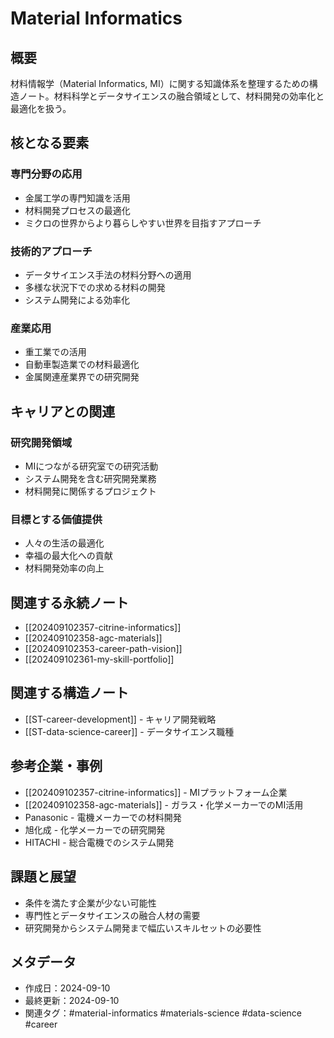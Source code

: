 # Material Informatics

## 概要
材料情報学（Material Informatics, MI）に関する知識体系を整理するための構造ノート。材料科学とデータサイエンスの融合領域として、材料開発の効率化と最適化を扱う。

## 核となる要素

### 専門分野の応用
- 金属工学の専門知識を活用
- 材料開発プロセスの最適化
- ミクロの世界からより暮らしやすい世界を目指すアプローチ

### 技術的アプローチ
- データサイエンス手法の材料分野への適用
- 多様な状況下での求める材料の開発
- システム開発による効率化

### 産業応用
- 重工業での活用
- 自動車製造業での材料最適化
- 金属関連産業界での研究開発

## キャリアとの関連

### 研究開発領域
- MIにつながる研究室での研究活動
- システム開発を含む研究開発業務
- 材料開発に関係するプロジェクト

### 目標とする価値提供
- 人々の生活の最適化
- 幸福の最大化への貢献
- 材料開発効率の向上

## 関連する永続ノート
- [[202409102357-citrine-informatics]]
- [[202409102358-agc-materials]]
- [[202409102353-career-path-vision]]
- [[202409102361-my-skill-portfolio]]

## 関連する構造ノート
- [[ST-career-development]] - キャリア開発戦略
- [[ST-data-science-career]] - データサイエンス職種

## 参考企業・事例
- [[202409102357-citrine-informatics]] - MIプラットフォーム企業
- [[202409102358-agc-materials]] - ガラス・化学メーカーでのMI活用
- Panasonic - 電機メーカーでの材料開発
- 旭化成 - 化学メーカーでの研究開発
- HITACHI - 総合電機でのシステム開発

## 課題と展望
- 条件を満たす企業が少ない可能性
- 専門性とデータサイエンスの融合人材の需要
- 研究開発からシステム開発まで幅広いスキルセットの必要性

## メタデータ
- 作成日：2024-09-10
- 最終更新：2024-09-10
- 関連タグ：#material-informatics #materials-science #data-science #career